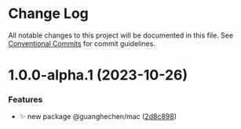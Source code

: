 # Change Log

All notable changes to this project will be documented in this file.
See [Conventional Commits](https://conventionalcommits.org) for commit guidelines.

# 1.0.0-alpha.1 (2023-10-26)


### Features

* ✨ new package @guanghechen/mac ([2d8c898](https://github.com/guanghechen/sora/commit/2d8c8988ccaff5ea5c6e6c5bf06a7be6ea22a000))
